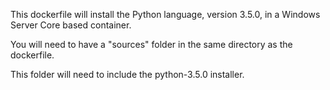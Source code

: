 This dockerfile will install the Python language, version 3.5.0, in a Windows Server Core based container.

You will need to have a "sources" folder in the same directory as the dockerfile.

This folder will need to include the python-3.5.0 installer.
